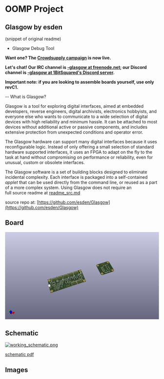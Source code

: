 # OOMP Project  
## Glasgow  by esden  
  
(snippet of original readme)  
  
- Glasgow Debug Tool  
  
**Want one? The [Crowdsupply campaign](https://www.crowdsupply.com/1bitsquared/glasgow) is now live.**  
  
**Let's chat! Our IRC channel is [-glasgow at freenode.net](https://webchat.freenode.net/?channels=glasgow); our Discord channel is [-glasgow at 1BitSquared's Discord server](https://1bitsquared.com/pages/chat).**  
  
**Important note: if you are looking to assemble boards yourself, use only revC1.**  
  
-- What is Glasgow?  
  
Glasgow is a tool for exploring digital interfaces, aimed at embedded developers, reverse engineers, digital archivists, electronics hobbyists, and everyone else who wants to communicate to a wide selection of digital devices with high reliability and minimum hassle. It can be attached to most devices without additional active or passive components, and includes extensive protection from unexpected conditions and operator error.  
  
The Glasgow hardware can support many digital interfaces because it uses reconfigurable logic. Instead of only offering a small selection of standard hardware supported interfaces, it uses an FPGA to adapt on the fly to the task at hand without compromising on performance or reliability, even for unusual, custom or obsolete interfaces.  
  
The Glasgow software is a set of building blocks designed to eliminate incidental complexity. Each interface is packaged into a self-contained *applet* that can be used directly from the command line, or reused as a part of a more complex system. Using Glasgow does not require an  
  full source readme at [readme_src.md](readme_src.md)  
  
source repo at: [https://github.com/esden/Glasgow](https://github.com/esden/Glasgow)  
## Board  
  
[![working_3d.png](working_3d_600.png)](working_3d.png)  
## Schematic  
  
[![working_schematic.png](working_schematic_600.png)](working_schematic.png)  
  
[schematic pdf](working_schematic.pdf)  
## Images  
